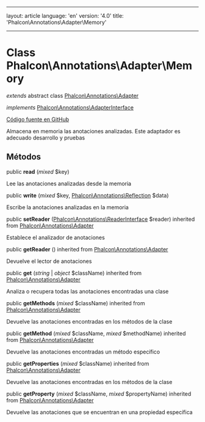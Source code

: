 * * *

layout: article language: 'en' version: '4.0' title: 'Phalcon\Annotations\Adapter\Memory'

* * *

# Class **Phalcon\Annotations\Adapter\Memory**

*extends* abstract class [Phalcon\Annotations\Adapter](/4.0/en/api/Phalcon_Annotations_Adapter)

*implements* [Phalcon\Annotations\AdapterInterface](/4.0/en/api/Phalcon_Annotations_AdapterInterface)

<a href="https://github.com/phalcon/cphalcon/tree/v4.0.0/phalcon/annotations/adapter/memory.zep" class="btn btn-default btn-sm">Código fuente en GitHub</a>

Almacena en memoria las anotaciones analizadas. Este adaptador es adecuado desarrollo y pruebas

## Métodos

public **read** (*mixed* $key)

Lee las anotaciones analizadas desde la memoria

public **write** (*mixed* $key, [Phalcon\Annotations\Reflection](/4.0/en/api/Phalcon_Annotations_Reflection) $data)

Escribe la anotaciones analizadas en la memoria

public **setReader** ([Phalcon\Annotations\ReaderInterface](/4.0/en/api/Phalcon_Annotations_ReaderInterface) $reader) inherited from [Phalcon\Annotations\Adapter](/4.0/en/api/Phalcon_Annotations_Adapter)

Establece el analizador de anotaciones

public **getReader** () inherited from [Phalcon\Annotations\Adapter](/4.0/en/api/Phalcon_Annotations_Adapter)

Devuelve el lector de anotaciones

public **get** (*string* | *object* $className) inherited from [Phalcon\Annotations\Adapter](/4.0/en/api/Phalcon_Annotations_Adapter)

Analiza o recupera todas las anotaciones encontradas una clase

public **getMethods** (*mixed* $className) inherited from [Phalcon\Annotations\Adapter](/4.0/en/api/Phalcon_Annotations_Adapter)

Devuelve las anotaciones encontradas en los métodos de la clase

public **getMethod** (*mixed* $className, *mixed* $methodName) inherited from [Phalcon\Annotations\Adapter](/4.0/en/api/Phalcon_Annotations_Adapter)

Devuelve las anotaciones encontradas un método específico

public **getProperties** (*mixed* $className) inherited from [Phalcon\Annotations\Adapter](/4.0/en/api/Phalcon_Annotations_Adapter)

Devuelve las anotaciones encontradas en los métodos de la clase

public **getProperty** (*mixed* $className, *mixed* $propertyName) inherited from [Phalcon\Annotations\Adapter](/4.0/en/api/Phalcon_Annotations_Adapter)

Devuelve las anotaciones que se encuentran en una propiedad específica